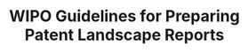 ---
contributors: Anthony Trippe
description: These Guidelines are designed both for general users of patent information,
  as well as for those involved in producing Patent Landscape Reports (PLRs). They
  provide step-by-step instructions on how to prepare a PLR, as well as background
  information such as objectives, patent analytics, concepts and frameworks.
last_edit: Sat, 18 Dec 2021 11:28:59 GMT
location: https://www.wipo.int/publications/en/details.jsp?id=3938
related_projects: {}
shortname: wipo_guidelines
title: WIPO Guidelines for Preparing Patent Landscape Reports
uuid: 522a2b50-9b87-4ba3-851e-c52354adf368
---